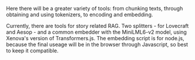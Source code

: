 Here there will be a greater variety of tools: from chunking texts, through obtaining and using tokenizers, to encoding and embedding.

Currently, there are tools for story related RAG. Two splitters - for Lovecraft and Aesop - and a common embedder with the MiniLML6-v2 model, using Xenova's version of Transformers.js.
The embedding script is for node.js, because the final useage will be in the browser through Javascript, so best to keep it compatible.
